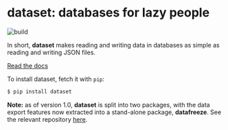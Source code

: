 dataset: databases for lazy people
==================================

![build](https://github.com/pudo/dataset/workflows/build/badge.svg)

In short, **dataset** makes reading and writing data in databases as simple as reading and writing JSON files.

[Read the docs](https://dataset.readthedocs.io/)

To install dataset, fetch it with ``pip``:

```bash
$ pip install dataset
```

**Note:** as of version 1.0, **dataset** is split into two packages, with the
data export features now extracted into a stand-alone package, **datafreeze**.
See the relevant repository [here](https://github.com/pudo/datafreeze).
